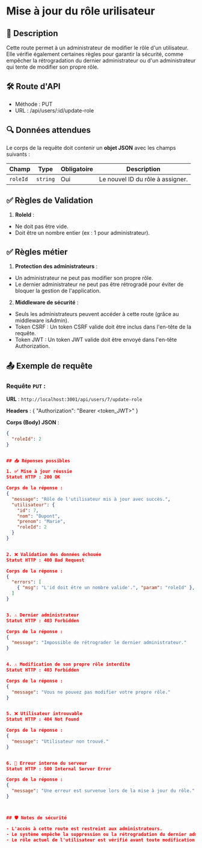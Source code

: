 # Mise à jour du rôle urilisateur


## 📄 Description
Cette route permet à un administrateur de modifier le rôle d'un utilisateur.
Elle vérifie également certaines règles pour garantir la sécurité, comme empêcher la rétrogradation du dernier administrateur ou d'un administrateur qui tente de modifier son propre rôle.


## 🛠️ Route d'API

- Méthode : PUT
- URL : /api/users/:id/update-role


## 🔍 Données attendues

Le corps de la requête doit contenir un **objet JSON** avec les champs suivants :

| Champ            | Type     | Obligatoire | Description                       |
|--------------    |----------|-------------|-----------------------------------|
| `roleId`         | `string` | Oui         | Le nouvel ID du rôle à assigner. |


## ✅ Règles de Validation

1. **RoleId** :
- Ne doit pas être vide.
- Doit être un nombre entier (ex : 1 pour administrateur).


## ✅ Règles métier

1. **Protection des administrateurs** :

- Un administrateur ne peut pas modifier son propre rôle.
- Le dernier administrateur ne peut pas être rétrogradé pour éviter de bloquer la gestion de l'application.


2. **Middleware de sécurité** : 

- Seuls les administrateurs peuvent accéder à cette route (grâce au middleware isAdmin).
- Token CSRF : Un token CSRF valide doit être inclus dans l'en-tête de la requête.
- Token JWT : Un token JWT valide doit être envoyé dans l'en-tête Authorization.



## 📤 Exemple de requête

### **Requête `PUT` :**

**URL** : `http://localhost:3001/api/users/7/update-role`  

**Headers** :
{
  "Authorization": "Bearer <token_JWT>"
}

**Corps (Body) JSON** :

```json
{
  "roleId": 2
}


## 📥 Réponses possibles

1. ✅ Mise à jour réussie
Statut HTTP : 200 OK

Corps de la réponse :
{
  "message": "Rôle de l'utilisateur mis à jour avec succès.",
  "utilisateur": {
    "id": 7,
    "nom": "Dupont",
    "prenom": "Marie",
    "roleId": 2
  }
}


2. ❌ Validation des données échouée
Statut HTTP : 400 Bad Request

Corps de la réponse :
{
  "errors": [
    { "msg": "L'id doit être un nombre valide'.", "param": "roleId" },  
  ]
}


3. ⚠️ Dernier administrateur
Statut HTTP : 403 Forbidden

Corps de la réponse :
{
  "message": "Impossible de rétrograder le dernier administrateur."
}


4. ⚠️ Modification de son propre rôle interdite
Statut HTTP : 403 Forbidden

Corps de la réponse :
{
  "message": "Vous ne pouvez pas modifier votre propre rôle."
}


5. ❌ Utilisateur introuvable
Statut HTTP : 404 Not Found

Corps de la réponse :
{
  "message": "Utilisateur non trouvé."
}


6. 🛑 Erreur interne du serveur
Statut HTTP : 500 Internal Server Error

Corps de la réponse :
{
  "message": "Une erreur est survenue lors de la mise à jour du rôle."
}



## 🛡️ Notes de sécurité

- L'accès à cette route est restreint aux administrateurs.
- Le système empêche la suppression ou la rétrogradation du dernier administrateur.
- Le rôle actuel de l'utilisateur est vérifié avant toute modification.



